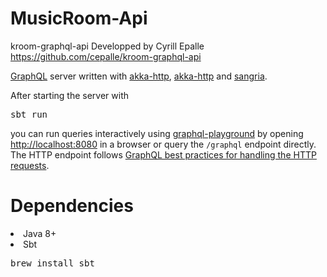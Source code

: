 # MusicRoom-Api

kroom-graphql-api Developped by Cyrill Epalle https://github.com/cepalle/kroom-graphql-api

<a href="https://graphql.org" rel="nofollow">GraphQL</a> server written with <a href="https://github.com/akka/akka-http">akka-http</a>, <a href="https://github.com/akka/akka-http">akka-http</a> and <a href="https://github.com/sangria-graphql/sangria">sangria</a>.

After starting the server with

<pre>sbt run</pre>

<p>you can run queries interactively using <a href="https://github.com/prisma/graphql-playground">graphql-playground</a> by opening <a href="http://localhost:8080" rel="nofollow">http://localhost:8080</a> in a browser or query the <code>/graphql</code> endpoint directly. The HTTP endpoint follows <a href="http://graphql.org/learn/serving-over-http/#http-methods-headers-and-body" rel="nofollow">GraphQL best practices for handling the HTTP requests</a>.</p>


# Dependencies

<li>Java 8+</li>

<li>Sbt</li>

<pre>brew install sbt</pre>

